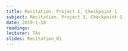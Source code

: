 ```yaml
---
title: Recitation. Project 1, Checkpoint 1
subject: Recitation. Project 1, Checkpoint 1
date: 2019-1-18
readings:
lecturer: TAs
slides: Recitation_01
---
```


